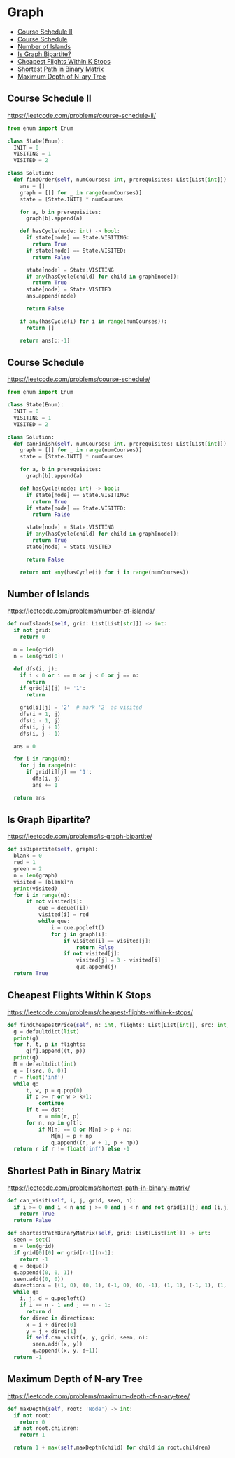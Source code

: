 # Graph

+ [Course Schedule II](#course-schedule-ii)
+ [Course Schedule](#course-schedule)
+ [Number of Islands](#number-of-islands)
+ [Is Graph Bipartite?](#is-graph-bipartite?)
+ [Cheapest Flights Within K Stops](#cheapest-flights-within-k-stops)
+ [Shortest Path in Binary Matrix](#shortest-path-in-binary-matrix)
+ [Maximum Depth of N-ary Tree](#maximum-depth-of-n-ary-tree)

## Course Schedule II

<https://leetcode.com/problems/course-schedule-ii/>

```python
from enum import Enum

class State(Enum):
  INIT = 0
  VISITING = 1
  VISITED = 2

class Solution:
  def findOrder(self, numCourses: int, prerequisites: List[List[int]]) -> List[int]:
    ans = []
    graph = [[] for _ in range(numCourses)]
    state = [State.INIT] * numCourses

    for a, b in prerequisites:
      graph[b].append(a)

    def hasCycle(node: int) -> bool:
      if state[node] == State.VISITING:
        return True
      if state[node] == State.VISITED:
        return False

      state[node] = State.VISITING
      if any(hasCycle(child) for child in graph[node]):
        return True
      state[node] = State.VISITED
      ans.append(node)

      return False

    if any(hasCycle(i) for i in range(numCourses)):
      return []

    return ans[::-1]
```

## Course Schedule

<https://leetcode.com/problems/course-schedule/>

```python
from enum import Enum

class State(Enum):
  INIT = 0
  VISITING = 1
  VISITED = 2

class Solution:
  def canFinish(self, numCourses: int, prerequisites: List[List[int]]) -> bool:
    graph = [[] for _ in range(numCourses)]
    state = [State.INIT] * numCourses

    for a, b in prerequisites:
      graph[b].append(a)

    def hasCycle(node: int) -> bool:
      if state[node] == State.VISITING:
        return True
      if state[node] == State.VISITED:
        return False

      state[node] = State.VISITING
      if any(hasCycle(child) for child in graph[node]):
        return True
      state[node] = State.VISITED

      return False

    return not any(hasCycle(i) for i in range(numCourses))
```

## Number of Islands

<https://leetcode.com/problems/number-of-islands/>

```python
def numIslands(self, grid: List[List[str]]) -> int:
  if not grid:
    return 0

  m = len(grid)
  n = len(grid[0])

  def dfs(i, j):
    if i < 0 or i == m or j < 0 or j == n:
      return
    if grid[i][j] != '1':
      return

    grid[i][j] = '2'  # mark '2' as visited
    dfs(i + 1, j)
    dfs(i - 1, j)
    dfs(i, j + 1)
    dfs(i, j - 1)

  ans = 0

  for i in range(m):
    for j in range(n):
      if grid[i][j] == '1':
        dfs(i, j)
        ans += 1

  return ans
```

## Is Graph Bipartite?

<https://leetcode.com/problems/is-graph-bipartite/>

```python
def isBipartite(self, graph):
  blank = 0
  red = 1
  green = 2
  n = len(graph)
  visited = [blank]*n
  print(visited)
  for i in range(n):
      if not visited[i]:
          que = deque([i])
          visited[i] = red
          while que:
              i = que.popleft()
              for j in graph[i]:
                  if visited[i] == visited[j]:
                      return False
                  if not visited[j]:
                      visited[j] = 3 - visited[i]
                      que.append(j)
  return True
```

## Cheapest Flights Within K Stops

<https://leetcode.com/problems/cheapest-flights-within-k-stops/>

```python
def findCheapestPrice(self, n: int, flights: List[List[int]], src: int, dst: int, k: int) -> int:
  g = defaultdict(list)
  print(g)
  for f, t, p in flights:
      g[f].append((t, p))
  print(g)
  M = defaultdict(int)
  q = [(src, 0, 0)]
  r = float('inf')
  while q:
      t, w, p = q.pop(0)
      if p >= r or w > k+1:
          continue
      if t == dst:
          r = min(r, p)
      for n, np in g[t]:
          if M[n] == 0 or M[n] > p + np:
              M[n] = p + np
              q.append((n, w + 1, p + np))
  return r if r != float('inf') else -1
```

## Shortest Path in Binary Matrix

<https://leetcode.com/problems/shortest-path-in-binary-matrix/>

```python
def can_visit(self, i, j, grid, seen, n):
  if i >= 0 and i < n and j >= 0 and j < n and not grid[i][j] and (i,j) not in seen:
    return True
  return False
    
def shortestPathBinaryMatrix(self, grid: List[List[int]]) -> int:
  seen = set()
  n = len(grid)
  if grid[0][0] or grid[n-1][n-1]:
    return -1
  q = deque()
  q.append((0, 0, 1))
  seen.add((0, 0))
  directions = [(1, 0), (0, 1), (-1, 0), (0, -1), (1, 1), (-1, 1), (1, -1), (-1, -1)]
  while q:
    i, j, d = q.popleft()
    if i == n - 1 and j == n - 1:
      return d    
    for direc in directions:
      x = i + direc[0]
      y = j + direc[1]
      if self.can_visit(x, y, grid, seen, n):
        seen.add((x, y))
        q.append((x, y, d+1))
  return -1
```

## Maximum Depth of N-ary Tree

<https://leetcode.com/problems/maximum-depth-of-n-ary-tree/>

```python
def maxDepth(self, root: 'Node') -> int:
  if not root:
    return 0
  if not root.children:
    return 1

  return 1 + max(self.maxDepth(child) for child in root.children)
```
